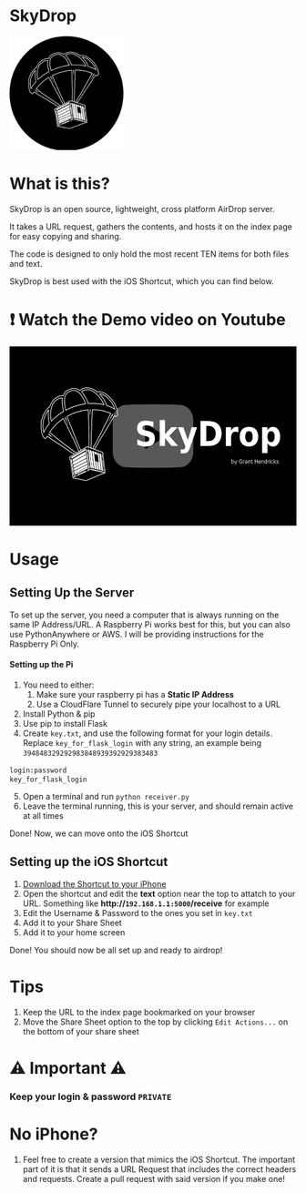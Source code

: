 # SkyDrop

<img src="static/src/SkyDropICON.png" height="200">

# What is this?

SkyDrop is an open source, lightweight, cross platform AirDrop server.

It takes a URL request, gathers the contents, and hosts it on the index page for easy copying and sharing.

The code is designed to only hold the most recent TEN items for both files and text.

SkyDrop is best used with the iOS Shortcut, which you can find below.

# ❗ Watch the Demo video on Youtube
<a href="https://www.youtube.com/watch?v=SV0vZcAXVro" target="_blank">
  <img src="static/src/skydropVid.png" width="560" height="315" />
</a>


# Usage

## Setting Up the Server

To set up the server, you need a computer that is always running on the same IP Address/URL. A Raspberry Pi works best for this, but you can also use PythonAnywhere or AWS. I will be providing instructions for the Raspberry Pi Only.

#### Setting up the Pi
1. You need to either:
   1.  Make sure your raspberry pi has a **Static IP Address**
   2.  Use a CloudFlare Tunnel to securely pipe your localhost to a URL
2. Install Python & pip
3. Use pip to install Flask
4. Create ```key.txt```, and use the following format for your login details. Replace ```key_for_flask_login``` with any string, an example being ```394848329292983848939392929383483```
```
login:password
key_for_flask_login
```
5. Open a terminal and run ```python receiver.py```
6. Leave the terminal running, this is your server, and should remain active at all times

Done! Now, we can move onto the iOS Shortcut

## Setting up the iOS Shortcut
1. [Download the Shortcut to your iPhone](https://www.icloud.com/shortcuts/beb1a4544f67442f98d4582a6d78f0bd)
2. Open the shortcut and edit the **text** option near the top to attatch to your URL. Something like **http://```192.168.1.1:5000```/receive** for example
3. Edit the Username & Password to the ones you set in ```key.txt```
4. Add it to your Share Sheet
5. Add it to your home screen

Done! You should now be all set up and ready to airdrop!

# Tips
1. Keep the URL to the index page bookmarked on your browser
2. Move the Share Sheet option to the top by clicking ```Edit Actions...``` on the bottom of your share sheet

# ⚠️ Important ⚠️
### Keep your login & password ```PRIVATE```

# No iPhone?

1. Feel free to create a version that mimics the iOS Shortcut. The important part of it is that it sends a URL Request that includes the correct headers and requests.
   Create a pull request with said version if you make one!
